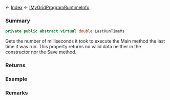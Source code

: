 ← [Index](Api-Index) ← [IMyGridProgramRuntimeInfo](Sandbox.ModAPI.Ingame.IMyGridProgramRuntimeInfo)

### Summary

```csharp
private public abstract virtual double LastRunTimeMs
```

Gets the number of milliseconds it took to execute the Main method the last time it was run. This property returns no valid data neither in the constructor nor the Save method.

### Returns

### Example

### Remarks

